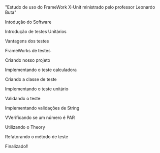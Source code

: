"Estudo de uso do FrameWork X-Unit ministrado pelo professor Leonardo Buta"


Intodução do Software

Introdução de testes Unitários

Vantagens dos testes

FrameWorks de testes

Criando nosso projeto

Implementando o teste calculadora

Criando a classe de teste

Implementando o teste unitário

Validando o teste

Implementando validações de String

VVerificando se um número é PAR

Utilizando o Theory

Refatorando o método de teste

Finalizado!!
